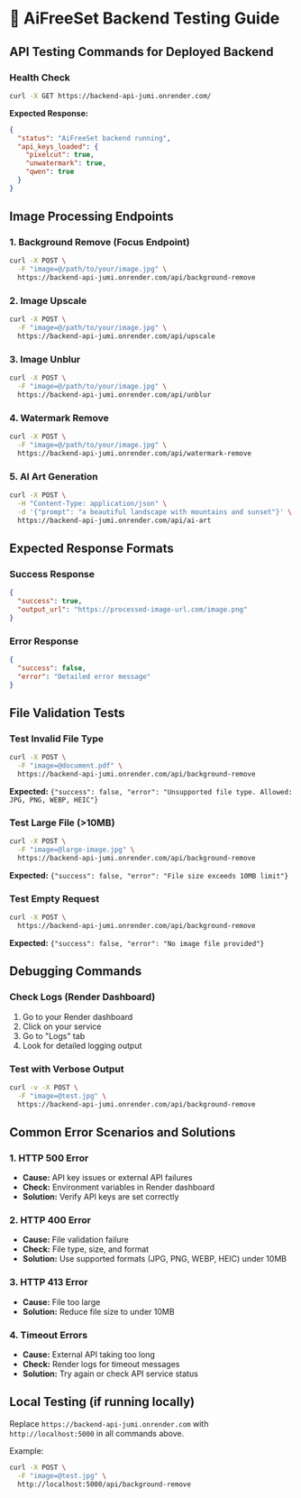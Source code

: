 # 🧪 AiFreeSet Backend Testing Guide

## API Testing Commands for Deployed Backend

### Health Check
```bash
curl -X GET https://backend-api-jumi.onrender.com/
```
**Expected Response:**
```json
{
  "status": "AiFreeSet backend running",
  "api_keys_loaded": {
    "pixelcut": true,
    "unwatermark": true,
    "qwen": true
  }
}
```

## Image Processing Endpoints

### 1. Background Remove (Focus Endpoint)
```bash
curl -X POST \
  -F "image=@/path/to/your/image.jpg" \
  https://backend-api-jumi.onrender.com/api/background-remove
```

### 2. Image Upscale
```bash
curl -X POST \
  -F "image=@/path/to/your/image.jpg" \
  https://backend-api-jumi.onrender.com/api/upscale
```

### 3. Image Unblur
```bash
curl -X POST \
  -F "image=@/path/to/your/image.jpg" \
  https://backend-api-jumi.onrender.com/api/unblur
```

### 4. Watermark Remove
```bash
curl -X POST \
  -F "image=@/path/to/your/image.jpg" \
  https://backend-api-jumi.onrender.com/api/watermark-remove
```

### 5. AI Art Generation
```bash
curl -X POST \
  -H "Content-Type: application/json" \
  -d '{"prompt": "a beautiful landscape with mountains and sunset"}' \
  https://backend-api-jumi.onrender.com/api/ai-art
```

## Expected Response Formats

### Success Response
```json
{
  "success": true,
  "output_url": "https://processed-image-url.com/image.png"
}
```

### Error Response
```json
{
  "success": false,
  "error": "Detailed error message"
}
```

## File Validation Tests

### Test Invalid File Type
```bash
curl -X POST \
  -F "image=@document.pdf" \
  https://backend-api-jumi.onrender.com/api/background-remove
```
**Expected:** `{"success": false, "error": "Unsupported file type. Allowed: JPG, PNG, WEBP, HEIC"}`

### Test Large File (>10MB)
```bash
curl -X POST \
  -F "image=@large-image.jpg" \
  https://backend-api-jumi.onrender.com/api/background-remove
```
**Expected:** `{"success": false, "error": "File size exceeds 10MB limit"}`

### Test Empty Request
```bash
curl -X POST \
  https://backend-api-jumi.onrender.com/api/background-remove
```
**Expected:** `{"success": false, "error": "No image file provided"}`

## Debugging Commands

### Check Logs (Render Dashboard)
1. Go to your Render dashboard
2. Click on your service
3. Go to "Logs" tab
4. Look for detailed logging output

### Test with Verbose Output
```bash
curl -v -X POST \
  -F "image=@test.jpg" \
  https://backend-api-jumi.onrender.com/api/background-remove
```

## Common Error Scenarios and Solutions

### 1. HTTP 500 Error
- **Cause:** API key issues or external API failures
- **Check:** Environment variables in Render dashboard
- **Solution:** Verify API keys are set correctly

### 2. HTTP 400 Error
- **Cause:** File validation failure
- **Check:** File type, size, and format
- **Solution:** Use supported formats (JPG, PNG, WEBP, HEIC) under 10MB

### 3. HTTP 413 Error
- **Cause:** File too large
- **Solution:** Reduce file size to under 10MB

### 4. Timeout Errors
- **Cause:** External API taking too long
- **Check:** Render logs for timeout messages
- **Solution:** Try again or check API service status

## Local Testing (if running locally)

Replace `https://backend-api-jumi.onrender.com` with `http://localhost:5000` in all commands above.

Example:
```bash
curl -X POST \
  -F "image=@test.jpg" \
  http://localhost:5000/api/background-remove
```